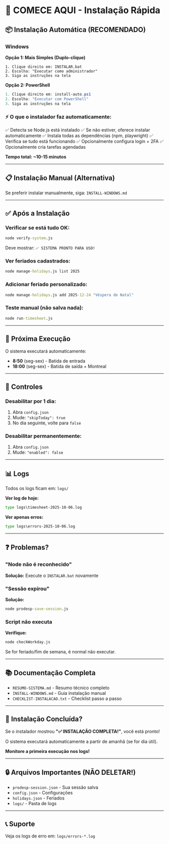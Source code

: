 # 🚀 COMECE AQUI - Instalação Rápida

## 📦 Instalação Automática (RECOMENDADO)

### Windows

**Opção 1: Mais Simples (Duplo-clique)**
```
1. Clique direito em: INSTALAR.bat
2. Escolha: "Executar como administrador"
3. Siga as instruções na tela
```

**Opção 2: PowerShell**
```powershell
1. Clique direito em: install-auto.ps1
2. Escolha: "Executar com PowerShell"
3. Siga as instruções na tela
```

### ⚡ O que o instalador faz automaticamente:

✅ Detecta se Node.js está instalado
✅ Se não estiver, oferece instalar automaticamente
✅ Instala todas as dependências (npm, playwright)
✅ Verifica se tudo está funcionando
✅ Opcionalmente configura login + 2FA
✅ Opcionalmente cria tarefas agendadas

**Tempo total: ~10-15 minutos**

---

## 📋 Instalação Manual (Alternativa)

Se preferir instalar manualmente, siga: `INSTALL-WINDOWS.md`

---

## ✅ Após a Instalação

### Verificar se está tudo OK:
```cmd
node verify-system.js
```

Deve mostrar: `✅ SISTEMA PRONTO PARA USO!`

### Ver feriados cadastrados:
```cmd
node manage-holidays.js list 2025
```

### Adicionar feriado personalizado:
```cmd
node manage-holidays.js add 2025-12-24 "Véspera de Natal"
```

### Teste manual (não salva nada):
```cmd
node run-timesheet.js
```

---

## 🎯 Próxima Execução

O sistema executará automaticamente:
- **8:50** (seg-sex) - Batida de entrada
- **18:00** (seg-sex) - Batida de saída + Montreal

---

## 🔧 Controles

### Desabilitar por 1 dia:
1. Abra `config.json`
2. Mude: `"skipToday": true`
3. No dia seguinte, volte para `false`

### Desabilitar permanentemente:
1. Abra `config.json`
2. Mude: `"enabled": false`

---

## 📊 Logs

Todos os logs ficam em: `logs/`

**Ver log de hoje:**
```cmd
type logs\timesheet-2025-10-06.log
```

**Ver apenas erros:**
```cmd
type logs\errors-2025-10-06.log
```

---

## ❓ Problemas?

### "Node não é reconhecido"
**Solução:** Execute o `INSTALAR.bat` novamente

### "Sessão expirou"
**Solução:**
```cmd
node prodesp-save-session.js
```

### Script não executa
**Verifique:**
```cmd
node checkWorkday.js
```

Se for feriado/fim de semana, é normal não executar.

---

## 📚 Documentação Completa

- `RESUMO-SISTEMA.md` - Resumo técnico completo
- `INSTALL-WINDOWS.md` - Guia instalação manual
- `CHECKLIST-INSTALACAO.txt` - Checklist passo a passo

---

## 🎉 Instalação Concluída?

Se o instalador mostrou **"✅ INSTALAÇÃO COMPLETA!"**, você está pronto!

O sistema executará automaticamente a partir de amanhã (se for dia útil).

**Monitore a primeira execução nos logs!**

---

## 🔒 Arquivos Importantes (NÃO DELETAR!)

- `prodesp-session.json` - Sua sessão salva
- `config.json` - Configurações
- `holidays.json` - Feriados
- `logs/` - Pasta de logs

---

## 📞 Suporte

Veja os logs de erro em: `logs/errors-*.log`
